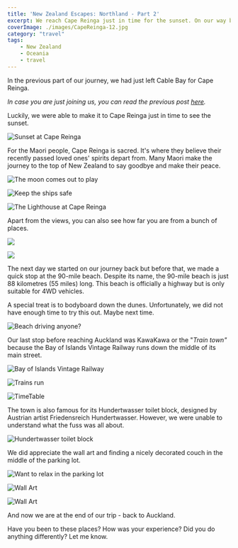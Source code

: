 ```yaml
---
title: 'New Zealand Escapes: Northland - Part 2'
excerpt: We reach Cape Reinga just in time for the sunset. On our way back, we check out the 90 mile beach and KawaKawa.
coverImage: ./images/CapeReinga-12.jpg
category: "travel"
tags:
    - New Zealand
    - Oceania
    - travel
---
```


In the previous part of our journey, we had just left Cable Bay for Cape Reinga.

_In case you are just joining us, you can read the previous post [here](./new-zealand-escapes-northland-part-1)._

Luckily, we were able to make it to Cape Reinga just in time to see the sunset.

![Sunset at Cape Reinga](./images/CapeReinga-12.jpg)

For the Maori people, Cape Reinga is sacred. It's where they believe their recently passed loved ones' spirits depart from. Many Maori make the journey to the top of New Zealand to say goodbye and make their peace.

![The moon comes out to play](./images/CapeReinga-14.jpg)

![Keep the ships safe](./images/CapeReinga-17.jpg)

![The Lighthouse at Cape Reinga](./images/CapeReinga-13.jpg)

Apart from the views, you can also see how far you are from a bunch of places.

![](./images/CapeReinga-15.jpg)

![](./images/CapeReinga-16.jpg)

The next day we started on our journey back but before that, we made a quick stop at the 90-mile beach. Despite its name, the 90-mile beach is just 88 kilometres (55 miles) long. This beach is officially a highway but is only suitable for 4WD vehicles.

A special treat is to bodyboard down the dunes. Unfortunately, we did not have enough time to try this out. Maybe next time.

![Beach driving anyone?](./images/CapeReinga-18.jpg)

Our last stop before reaching Auckland was KawaKawa or the "_Train town"_ because the Bay of Islands Vintage Railway runs down the middle of its main street.

![Bay of Islands Vintage Railway](./images/CapeReinga-23.jpg)

![Trains run](./images/CapeReinga-24.jpg)

![TimeTable](./images/CapeReinga-25.jpg)

The town is also famous for its Hundertwasser toilet block, designed by Austrian artist Friedensreich Hundertwasser. However, we were unable to understand what the fuss was all about.

![Hundertwasser toilet block](./images/CapeReinga-19.jpg)

We did appreciate the wall art and finding a nicely decorated couch in the middle of the parking lot.

![Want to relax in the parking lot](./images/CapeReinga-20.jpg)

![Wall Art](./images/CapeReinga-21.jpg)

![Wall Art](./images/CapeReinga-22.jpg)

And now we are at the end of our trip - back to Auckland.

Have you been to these places? How was your experience? Did you do anything differently? Let me know.
